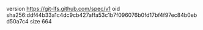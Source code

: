 version https://git-lfs.github.com/spec/v1
oid sha256:ddf44b33a1c4dc9cb427affa53c1b7f096076b0fd17bf4f97ec84b0ebd50a7c4
size 664
